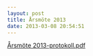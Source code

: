 ```yaml
---
layout: post
title: Årsmöte 2013
date: 2013-03-08 20:54:51
---
```


<a href="/assets/2013/03/Årsmöte-2013-protokoll.pdf">Årsmöte 2013-protokoll.pdf</a>